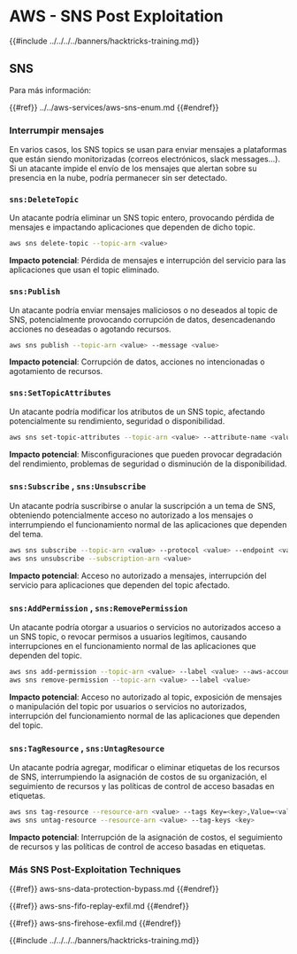 # AWS - SNS Post Exploitation

{{#include ../../../../banners/hacktricks-training.md}}

## SNS

Para más información:

{{#ref}}
../../aws-services/aws-sns-enum.md
{{#endref}}

### Interrumpir mensajes

En varios casos, los SNS topics se usan para enviar mensajes a plataformas que están siendo monitorizadas (correos electrónicos, slack messages...). Si un atacante impide el envío de los mensajes que alertan sobre su presencia en la nube, podría permanecer sin ser detectado.

### `sns:DeleteTopic`

Un atacante podría eliminar un SNS topic entero, provocando pérdida de mensajes e impactando aplicaciones que dependen de dicho topic.
```bash
aws sns delete-topic --topic-arn <value>
```
**Impacto potencial**: Pérdida de mensajes e interrupción del servicio para las aplicaciones que usan el topic eliminado.

### `sns:Publish`

Un atacante podría enviar mensajes maliciosos o no deseados al topic de SNS, potencialmente provocando corrupción de datos, desencadenando acciones no deseadas o agotando recursos.
```bash
aws sns publish --topic-arn <value> --message <value>
```
**Impacto potencial**: Corrupción de datos, acciones no intencionadas o agotamiento de recursos.

### `sns:SetTopicAttributes`

Un atacante podría modificar los atributos de un SNS topic, afectando potencialmente su rendimiento, seguridad o disponibilidad.
```bash
aws sns set-topic-attributes --topic-arn <value> --attribute-name <value> --attribute-value <value>
```
**Impacto potencial**: Misconfiguraciones que pueden provocar degradación del rendimiento, problemas de seguridad o disminución de la disponibilidad.

### `sns:Subscribe` , `sns:Unsubscribe`

Un atacante podría suscribirse o anular la suscripción a un tema de SNS, obteniendo potencialmente acceso no autorizado a los mensajes o interrumpiendo el funcionamiento normal de las aplicaciones que dependen del tema.
```bash
aws sns subscribe --topic-arn <value> --protocol <value> --endpoint <value>
aws sns unsubscribe --subscription-arn <value>
```
**Impacto potencial**: Acceso no autorizado a mensajes, interrupción del servicio para aplicaciones que dependen del topic afectado.

### `sns:AddPermission` , `sns:RemovePermission`

Un atacante podría otorgar a usuarios o servicios no autorizados acceso a un SNS topic, o revocar permisos a usuarios legítimos, causando interrupciones en el funcionamiento normal de las aplicaciones que dependen del topic.
```bash
aws sns add-permission --topic-arn <value> --label <value> --aws-account-id <value> --action-name <value>
aws sns remove-permission --topic-arn <value> --label <value>
```
**Impacto potencial**: Acceso no autorizado al topic, exposición de mensajes o manipulación del topic por usuarios o servicios no autorizados, interrupción del funcionamiento normal de las aplicaciones que dependen del topic.

### `sns:TagResource` , `sns:UntagResource`

Un atacante podría agregar, modificar o eliminar etiquetas de los recursos de SNS, interrumpiendo la asignación de costos de su organización, el seguimiento de recursos y las políticas de control de acceso basadas en etiquetas.
```bash
aws sns tag-resource --resource-arn <value> --tags Key=<key>,Value=<value>
aws sns untag-resource --resource-arn <value> --tag-keys <key>
```
**Impacto potencial**: Interrupción de la asignación de costos, el seguimiento de recursos y las políticas de control de acceso basadas en etiquetas.

### Más SNS Post-Exploitation Techniques

{{#ref}}
aws-sns-data-protection-bypass.md
{{#endref}}

{{#ref}}
aws-sns-fifo-replay-exfil.md
{{#endref}}

{{#ref}}
aws-sns-firehose-exfil.md
{{#endref}}

{{#include ../../../../banners/hacktricks-training.md}}
